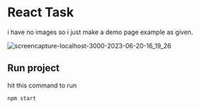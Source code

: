 
# React Task

i have no images so i just make a demo page example as given.



![screencapture-localhost-3000-2023-06-20-16_19_26](https://github.com/TAYYABA-MUZAFFAR-IQBAL/ReactTask/assets/106878033/c8e8f34a-87fa-43f8-8444-567fc525a68c)



## Run project
hit this command to run

```bash
npm start
```
    
